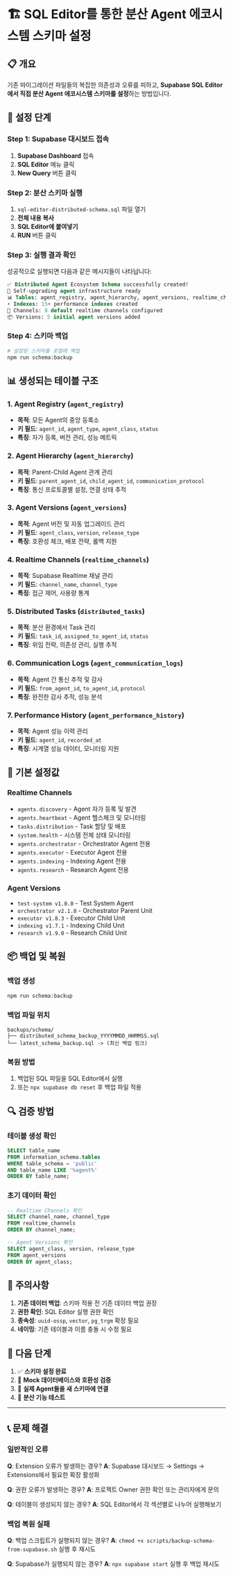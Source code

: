 # 🏗️ SQL Editor를 통한 분산 Agent 에코시스템 스키마 설정

## 📋 **개요**

기존 마이그레이션 파일들의 복잡한 의존성과 오류를 피하고, **Supabase SQL Editor에서 직접 분산 Agent 에코시스템 스키마를 설정**하는 방법입니다.

## 🚀 **설정 단계**

### **Step 1: Supabase 대시보드 접속**

1. **Supabase Dashboard** 접속
2. **SQL Editor** 메뉴 클릭
3. **New Query** 버튼 클릭

### **Step 2: 분산 스키마 실행**

1. `sql-editor-distributed-schema.sql` 파일 열기
2. **전체 내용 복사**
3. **SQL Editor에 붙여넣기**
4. **RUN** 버튼 클릭

### **Step 3: 실행 결과 확인**

성공적으로 실행되면 다음과 같은 메시지들이 나타납니다:

```sql
✅ Distributed Agent Ecosystem Schema successfully created!
🚀 Self-upgrading agent infrastructure ready
📊 Tables: agent_registry, agent_hierarchy, agent_versions, realtime_channels, distributed_tasks, agent_communication_logs, agent_performance_history
⚡ Indexes: 15+ performance indexes created
📡 Channels: 8 default realtime channels configured
📦 Versions: 5 initial agent versions added
```

### **Step 4: 스키마 백업**

```bash
# 설정된 스키마를 로컬에 백업
npm run schema:backup
```

## 📊 **생성되는 테이블 구조**

### **1. Agent Registry (`agent_registry`)**
- **목적**: 모든 Agent의 중앙 등록소
- **키 필드**: `agent_id`, `agent_type`, `agent_class`, `status`
- **특징**: 자가 등록, 버전 관리, 성능 메트릭

### **2. Agent Hierarchy (`agent_hierarchy`)**
- **목적**: Parent-Child Agent 관계 관리
- **키 필드**: `parent_agent_id`, `child_agent_id`, `communication_protocol`
- **특징**: 통신 프로토콜별 설정, 연결 상태 추적

### **3. Agent Versions (`agent_versions`)**
- **목적**: Agent 버전 및 자동 업그레이드 관리
- **키 필드**: `agent_class`, `version`, `release_type`
- **특징**: 호환성 체크, 배포 전략, 롤백 지원

### **4. Realtime Channels (`realtime_channels`)**
- **목적**: Supabase Realtime 채널 관리
- **키 필드**: `channel_name`, `channel_type`
- **특징**: 접근 제어, 사용량 통계

### **5. Distributed Tasks (`distributed_tasks`)**
- **목적**: 분산 환경에서 Task 관리
- **키 필드**: `task_id`, `assigned_to_agent_id`, `status`
- **특징**: 위임 전략, 의존성 관리, 실행 추적

### **6. Communication Logs (`agent_communication_logs`)**
- **목적**: Agent 간 통신 추적 및 감사
- **키 필드**: `from_agent_id`, `to_agent_id`, `protocol`
- **특징**: 완전한 감사 추적, 성능 분석

### **7. Performance History (`agent_performance_history`)**
- **목적**: Agent 성능 이력 관리
- **키 필드**: `agent_id`, `recorded_at`
- **특징**: 시계열 성능 데이터, 모니터링 지원

## 🔧 **기본 설정값**

### **Realtime Channels**
- `agents.discovery` - Agent 자가 등록 및 발견
- `agents.heartbeat` - Agent 헬스체크 및 모니터링
- `tasks.distribution` - Task 할당 및 배포
- `system.health` - 시스템 전체 상태 모니터링
- `agents.orchestrator` - Orchestrator Agent 전용
- `agents.executor` - Executor Agent 전용
- `agents.indexing` - Indexing Agent 전용
- `agents.research` - Research Agent 전용

### **Agent Versions**
- `test-system v1.0.0` - Test System Agent
- `orchestrator v2.1.0` - Orchestrator Parent Unit
- `executor v1.8.3` - Executor Child Unit
- `indexing v1.7.1` - Indexing Child Unit
- `research v1.9.0` - Research Child Unit

## 📦 **백업 및 복원**

### **백업 생성**
```bash
npm run schema:backup
```

### **백업 파일 위치**
```
backups/schema/
├── distributed_schema_backup_YYYYMMDD_HHMMSS.sql
└── latest_schema_backup.sql -> (최신 백업 링크)
```

### **복원 방법**
1. 백업된 SQL 파일을 SQL Editor에서 실행
2. 또는 `npx supabase db reset` 후 백업 파일 적용

## 🔍 **검증 방법**

### **테이블 생성 확인**
```sql
SELECT table_name 
FROM information_schema.tables 
WHERE table_schema = 'public' 
AND table_name LIKE '%agent%'
ORDER BY table_name;
```

### **초기 데이터 확인**
```sql
-- Realtime Channels 확인
SELECT channel_name, channel_type 
FROM realtime_channels 
ORDER BY channel_name;

-- Agent Versions 확인
SELECT agent_class, version, release_type 
FROM agent_versions 
ORDER BY agent_class;
```

## 🚨 **주의사항**

1. **기존 데이터 백업**: 스키마 적용 전 기존 데이터 백업 권장
2. **권한 확인**: SQL Editor 실행 권한 확인
3. **종속성**: `uuid-ossp`, `vector`, `pg_trgm` 확장 필요
4. **네이밍**: 기존 테이블과 이름 충돌 시 수정 필요

## 🎯 **다음 단계**

1. ✅ **스키마 설정 완료**
2. 🔄 **Mock 데이터베이스와 호환성 검증**
3. 🚀 **실제 Agent들을 새 스키마에 연결**
4. 🧪 **분산 기능 테스트**

---

## 📞 **문제 해결**

### **일반적인 오류**

**Q**: Extension 오류가 발생하는 경우?
**A**: Supabase 대시보드 → Settings → Extensions에서 필요한 확장 활성화

**Q**: 권한 오류가 발생하는 경우?
**A**: 프로젝트 Owner 권한 확인 또는 관리자에게 문의

**Q**: 테이블이 생성되지 않는 경우?
**A**: SQL Editor에서 각 섹션별로 나누어 실행해보기

### **백업 복원 실패**

**Q**: 백업 스크립트가 실행되지 않는 경우?
**A**: `chmod +x scripts/backup-schema-from-supabase.sh` 실행 후 재시도

**Q**: Supabase가 실행되지 않는 경우?
**A**: `npx supabase start` 실행 후 백업 재시도
